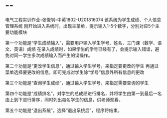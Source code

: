 # --
电气工程实训作业-张俊钊-中英1802-U201816074 
该系统为学生成绩、个人信息管理系统
刚开始进入系统时，出现主菜单，提示输入1-5个数字，分别对应5个主要功能模块

第一个功能是“学生成绩输入”，需要用户输入学生学号、姓名、三门课（数学、语文、英语）成绩 
    在录入成绩时，如果学生的学号已经有了，会提示输入错误，避免对同一学生多次成绩输入而产生的误操作。

第二个功能是“更改学生信息”，通过输入学生学号，来指定要更改的学生 
    再通过菜单选择要更改的信息，即可完成对学生除“学号”信息外所有信息的更改

第三个功能是“查询学生成绩”，通过输入学生学号，来指定需要查询的学生

第四个功能是“成绩排名”，对学生的总成绩进行排名，并将学生由第一到最后一名由上到下进行排序，同时列出每名学生的信息，供老师观看。

第五个功能是“退出系统”，选择“退出系统后”，程序将结束。
